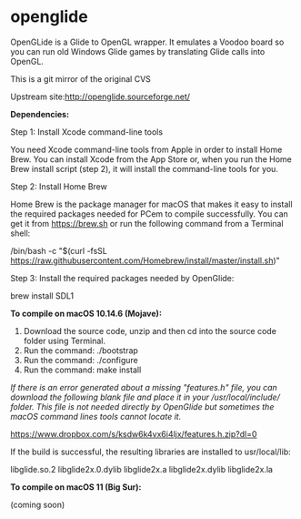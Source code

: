 # openglide

OpenGLide is a Glide to OpenGL wrapper. It emulates a Voodoo board so you can run old Windows Glide games by translating Glide calls into OpenGL.

This is a git mirror of the original CVS

Upstream site:http://openglide.sourceforge.net/


**Dependencies:**

Step 1: Install Xcode command-line tools

You need Xcode command-line tools from Apple in order to install Home Brew. You can install Xcode from the App Store or, when you run the Home Brew install script (step 2), it will install the command-line tools for you.

Step 2: Install Home Brew

Home Brew is the package manager for macOS that makes it easy to install the required packages needed for PCem to compile successfully. You can get it from https://brew.sh or run the following command from a Terminal shell:

/bin/bash -c "$(curl -fsSL https://raw.githubusercontent.com/Homebrew/install/master/install.sh)"

Step 3: Install the required packages needed by OpenGlide:

brew install SDL1

**To compile on macOS 10.14.6 (Mojave):**

1. Download the source code, unzip and then cd into the source code folder using Terminal.
2. Run the command: ./bootstrap
3. Run the command: ./configure
4. Run the command: make install

_If there is an error generated about a missing "features.h" file, you can download the following blank file and place it in your /usr/local/include/ folder. This file is not needed directly by OpenGlide but sometimes the macOS command lines tools cannot locate it._

https://www.dropbox.com/s/ksdw6k4vx6i4ljx/features.h.zip?dl=0

If the build is successful, the resulting libraries are installed to usr/local/lib:

libglide.so.2
libglide2x.0.dylib
libglide2x.a
libglide2x.dylib
libglide2x.la

**To compile on macOS 11 (Big Sur):**

(coming soon)
